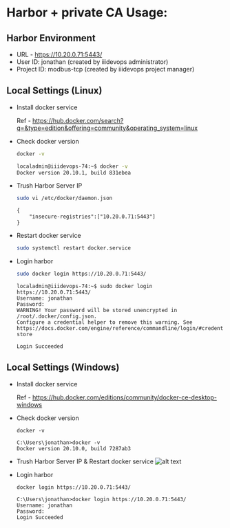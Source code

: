 # Harbor + private CA Usage:

## Harbor Environment
* URL - https://10.20.0.71:5443/
* User ID: jonathan (created by iiidevops administrator)
* Project ID: modbus-tcp (created by iiidevops project manager)

## Local Settings (Linux)
* Install docker service

  Ref - https://hub.docker.com/search?q=&type=edition&offering=community&operating_system=linux
* Check docker version
  ```bash
  docker -v
  ```

  ```bash
  localadmin@iiidevops-74:~$ docker -v
  Docker version 20.10.1, build 831ebea
  ```

* Trush Harbor Server IP
  ```bash
  sudo vi /etc/docker/daemon.json
  ```
  
  ```
  {
      "insecure-registries":["10.20.0.71:5443"]
  }
  ```
  
* Restart docker service
  ```bash 
  sudo systemctl restart docker.service
  ```
  
* Login harbor
  ```bash 
  sudo docker login https://10.20.0.71:5443/
  ```
 
  ```
  localadmin@iiidevops-74:~$ sudo docker login https://10.20.0.71:5443/
  Username: jonathan
  Password:
  WARNING! Your password will be stored unencrypted in /root/.docker/config.json.
  Configure a credential helper to remove this warning. See
  https://docs.docker.com/engine/reference/commandline/login/#credentials-store
 
  Login Succeeded
  ```

## Local Settings (Windows)
* Install docker service

  Ref - https://hub.docker.com/editions/community/docker-ce-desktop-windows
* Check docker version
  ```dos
  docker -v
  ```

  ```dos
  C:\Users\jonathan>docker -v
  Docker version 20.10.0, build 7287ab3
  ```

* Trush Harbor Server IP & Restart docker service
![alt text](https://github.com/iii-org/deploy-devops/blob/master/png/docker_windows_setting.png?raw=true)  
  
* Login harbor
  ```dos
  docker login https://10.20.0.71:5443/
  ```
 
  ```
  C:\Users\jonathan>docker login https://10.20.0.71:5443/
  Username: jonathan
  Password:
  Login Succeeded
  ```

